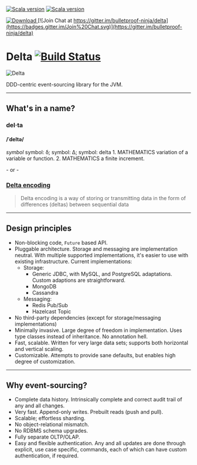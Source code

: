 [![Scala version](https://img.shields.io/badge/scala-2.12-orange.svg)](http://www.scala-lang.org/api/2.12.x/)
[![Scala version](https://img.shields.io/badge/scala-2.13-orange.svg)](http://www.scala-lang.org/api/2.13.x/)


[ ![Download](https://api.bintray.com/packages/bulletproof-ninja/maven/Delta/images/download.svg) ](https://bintray.com/bulletproof-ninja/maven/Delta/_latestVersion)
[![Join Chat at https://gitter.im/bulletproof-ninja/delta](https://badges.gitter.im/Join%20Chat.svg)](https://gitter.im/bulletproof-ninja/delta)


# Delta [![Build Status](https://semaphoreci.com/api/v1/bulletproof-ninja/delta/branches/master/badge.svg)](https://semaphoreci.com/bulletproof-ninja/delta)


![Delta](https://i.imgur.com/gjBAIKw.png)


DDD-centric event-sourcing library for the JVM.

---------------------

## What's in a name?

### del·ta
#### /ˈdeltə/
_symbol_
symbol: δ; symbol: Δ; symbol: delta
1.
MATHEMATICS
variation of a variable or function.
2.
MATHEMATICS
a finite increment.

\- or -

### [Delta encoding](https://en.wikipedia.org/wiki/Delta_encoding)
> Delta encoding is a way of storing or transmitting data in the form of differences (deltas) between sequential data

----------------------

## Design principles

- Non-blocking code, `Future` based API.
- Pluggable architecture. Storage and messaging are implementation neutral. With multiple supported implementations, it's easier to use with existing infrastructure. Current implementations:
  - Storage:
    - Generic JDBC, with MySQL, and PostgreSQL adaptations. Custom adaptions are straightforward.
    - MongoDB
    - Cassandra
  - Messaging:
    - Redis Pub/Sub
    - Hazelcast Topic
- No third-party dependencies (except for storage/messaging implementations)
- Minimally invasive. Large degree of freedom in implementation. Uses type classes instead of inheritance. No annotation hell.
- Fast, scalable. Written for very large data sets; supports both horizontal and vertical scaling.
- Customizable. Attempts to provide sane defaults, but enables high degree of customization.

----------------------

## Why event-sourcing?

- Complete data history. Intrinsically complete and correct audit trail of any and all changes.
- Very fast. Append-only writes. Prebuilt reads (push and pull).
- Scalable; effortless sharding.
- No object-relational mismatch.
- No RDBMS schema upgrades.
- Fully separate OLTP/OLAP.
- Easy and flexible authentication. Any and all updates are done through explicit, use case specific, commands, each of which can have custom authentication, if required.
